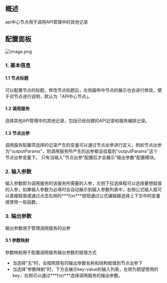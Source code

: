 ## 概述
api中心节点用于调用API管理中的其他记录

## 配置面板
![image.png](/img/服务编排/api-center-01.png)
### 1. 基本信息
#### 1.1 节点标题
可以配置节点的标题，修改节点标题后，左侧画布中节点的展示也会进行修改，便于对节点进行说明，默认为「API中心节点」。

#### 1.2 调用服务
选择其他API管理中的其他记录，包括已经创建的API记录和服务编排记录。

#### 1.3 节点出参
调用服务配置项选择的记录产生的变量可以通过节点出参进行定义，例如节点出参为"outputParams"，则调用服务所产生的出参都会挂载到"outputParams"这个节点出参变量下。
只有当输入"节点出参"配置后才会展示"输出参数"配置模块。

### 2. 输入参数
输入参数即为调用服务时该服务所需要的入参，左侧下拉选择框可以选择要想赋值的入参，如果输入参数为必填时会自动展示到输入参数列表中，右侧公式输入框可以直接赋值或通过点击右侧的***f(x)***按钮通过公式编辑器选择上下文中的变量或使用一些函数。
### 3. 输出参数
输出参数用于管理调用服务的出参

#### 3.1 参数映射
参数映射用于配置调用服务输出参数的赋值方式
- 当选择”无“时，会按照原有的输出参数名称和结构赋值到节点出参下
- 当选择”参数映射“时，下方会展示key-value的输入列表，左侧为期望使用的key，右侧可以通过***f(x)***选择调用服务的输出参数。